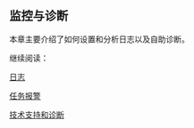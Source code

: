 ## 监控与诊断

本章主要介绍了如何设置和分析日志以及自助诊断。

继续阅读：

[日志](logging.cn.md)

[任务报警](alerting.cn.md)

[技术支持和诊断](diag.cn.md)
